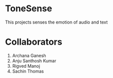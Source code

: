 # ToneSense

This projects senses the emotion of audio and text

# Collaborators

1. Archana Ganesh
2. Anju Santhosh Kumar
3. Rigved Manoj
4. Sachin Thomas
